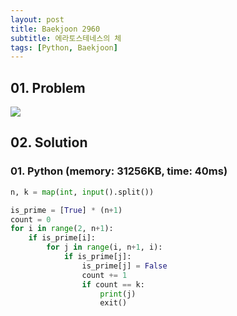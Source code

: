 ```yaml
---
layout: post
title: Baekjoon 2960
subtitle: 에라토스테네스의 체
tags: [Python, Baekjoon]
---
```


## 01. Problem

<img src="https://github.com/WoojinJeonkr/WoojinJeonkr.github.io/blob/main/assets/images/post_image/baekjoon/baekjoon_2960.png?raw=true">

## 02. Solution

### 01. Python (memory: 31256KB, time: 40ms)

```Python
n, k = map(int, input().split())

is_prime = [True] * (n+1)
count = 0
for i in range(2, n+1):
    if is_prime[i]:
        for j in range(i, n+1, i):
            if is_prime[j]:
                is_prime[j] = False
                count += 1
                if count == k:
                    print(j)
                    exit()
```
